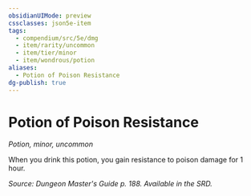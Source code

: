 ```yaml
---
obsidianUIMode: preview
cssclasses: json5e-item
tags:
  - compendium/src/5e/dmg
  - item/rarity/uncommon
  - item/tier/minor
  - item/wondrous/potion
aliases:
  - Potion of Poison Resistance
dg-publish: true
---
```

# Potion of Poison Resistance
*Potion, minor, uncommon*  


When you drink this potion, you gain resistance to poison damage for 1 hour.

*Source: Dungeon Master's Guide p. 188. Available in the SRD.*